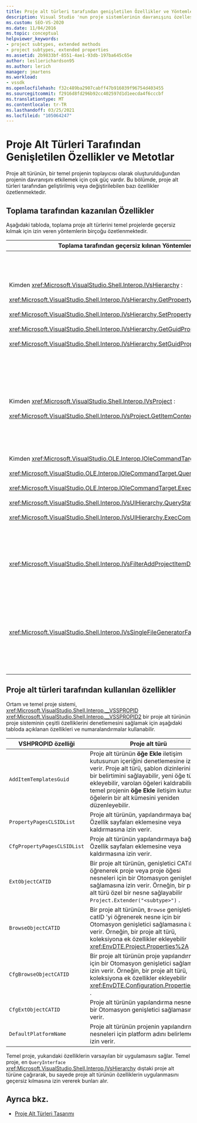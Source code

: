 ```yaml
---
title: Proje alt türleri tarafından genişletilen Özellikler ve Yöntemler | Microsoft Docs
description: Visual Studio 'nun proje sistemlerinin davranışını özelleştirmenizi sağlayan proje alt türleri için geliştirilmiş veya değiştirilebilen özellikler hakkında bilgi edinin.
ms.custom: SEO-VS-2020
ms.date: 11/04/2016
ms.topic: conceptual
helpviewer_keywords:
- project subtypes, extended methods
- project subtypes, extended properties
ms.assetid: 2b9833bf-8551-4ae1-93db-197ba645c65e
author: leslierichardson95
ms.author: lerich
manager: jmartens
ms.workload:
- vssdk
ms.openlocfilehash: f32c489ba2907cabff47b916039f96754d403455
ms.sourcegitcommit: f2916d8fd296b92cc402597d1d1eecda4f6cccbf
ms.translationtype: MT
ms.contentlocale: tr-TR
ms.lasthandoff: 03/25/2021
ms.locfileid: "105064247"
---
```

# <a name="properties-and-methods-extended-by-project-subtypes"></a>Proje Alt Türleri Tarafından Genişletilen Özellikler ve Metotlar
Proje alt türünün, bir temel projenin toplayıcısı olarak oluşturulduğundan projenin davranışını etkilemek için çok güç vardır. Bu bölümde, proje alt türleri tarafından geliştirilmiş veya değiştirilebilen bazı özellikler özetlenmektedir.

## <a name="features-gained-by-aggregation"></a>Toplama tarafından kazanılan Özellikler
 Aşağıdaki tabloda, toplama proje alt türlerini temel projelerde geçersiz kılmak için izin veren yöntemlerin birçoğu özetlenmektedir.

|Toplama tarafından geçersiz kılınan Yöntemler|Proje alt türü|
|---------------------------------------|---------------------|
|Kimden <xref:Microsoft.VisualStudio.Shell.Interop.IVsHierarchy> :<br /><br /> <xref:Microsoft.VisualStudio.Shell.Interop.IVsHierarchy.GetProperty%2A><br /><br /> <xref:Microsoft.VisualStudio.Shell.Interop.IVsHierarchy.SetProperty%2A><br /><br /> <xref:Microsoft.VisualStudio.Shell.Interop.IVsHierarchy.GetGuidProperty%2A><br /><br /> <xref:Microsoft.VisualStudio.Shell.Interop.IVsHierarchy.SetGuidProperty%2A>|İçin bir proje alt türü sağlar<br /><br /> -Proje düğümünün başlığını ve simgesini değiştirin.<br />-Proje nesnesini tamamen geçersiz kılar `Browse` .<br />-Projenin yeniden adlandırılamayacağını denetleyin.<br />-Denetim sıralama düzeni.<br />-Dinamik yardım için kullanıcı bağlamını denetleyin.|
|Kimden <xref:Microsoft.VisualStudio.Shell.Interop.IVsProject> :<br /><br /> <xref:Microsoft.VisualStudio.Shell.Interop.IVsProject.GetItemContext%2A>|Bir proje alt türünün, tasarımcı ve düzenleyicilere hangi bağlamsal hizmetlerin sağlandığını denetlemesine olanak sağlar.|
|Kimden <xref:Microsoft.VisualStudio.OLE.Interop.IOleCommandTarget> :<br /><br /> <xref:Microsoft.VisualStudio.OLE.Interop.IOleCommandTarget.QueryStatus%2A><br /><br /> <xref:Microsoft.VisualStudio.OLE.Interop.IOleCommandTarget.Exec%2A><br /><br /> <xref:Microsoft.VisualStudio.Shell.Interop.IVsUIHierarchy.QueryStatusCommand%2A><br /><br /> <xref:Microsoft.VisualStudio.Shell.Interop.IVsUIHierarchy.ExecCommand%2A>|İçin bir proje alt türü sağlar<br /><br /> -Proje komutları için komut yönlendirmesine katılın.<br />-Hem proje çevresel komutlarını hem de Çözüm Gezgini etkin komutları ekleyin, kaldırın veya devre dışı bırakın.|
|<xref:Microsoft.VisualStudio.Shell.Interop.IVsFilterAddProjectItemDlg2>|Proje alt türünün, kullanıcının **Yeni öğe Ekle** iletişim kutusunda ne göreceğini filtrelemesine olanak sağlar.|
|<xref:Microsoft.VisualStudio.Shell.Interop.IVsSingleFileGeneratorFactory>|İçin bir proje alt türü sağlar<br /><br /> -Bir dosya uzantısı verilen varsayılan oluşturucuyu belirleme.<br />-Okunabilir bir Oluşturucu adını bir COM nesnesiyle eşleyin.|

## <a name="properties-used-by-project-subtypes"></a>Proje alt türleri tarafından kullanılan özellikler
 Ortam ve temel proje sistemi, <xref:Microsoft.VisualStudio.Shell.Interop.__VSSPROPID> <xref:Microsoft.VisualStudio.Shell.Interop.__VSSPROPID2> bir proje alt türünün proje sisteminin çeşitli özelliklerini denetlemesini sağlamak için aşağıdaki tabloda açıklanan özellikleri ve numaralandırmalar kullanabilir.

|VSHPROPID özelliği|Proje alt türü|
|------------------------|---------------------|
|`AddItemTemplatesGuid`|Proje alt türünün **öğe Ekle** iletişim kutusunun içeriğini denetlemesine izin verir. Proje alt türü, şablon dizinlerinin yeni bir belirtimini sağlayabilir, yeni öğe türleri ekleyebilir, varolan öğeleri kaldırabilir ve temel projenin **öğe Ekle** iletişim kutusunda öğelerin bir alt kümesini yeniden düzenleyebilir.|
|`PropertyPagesCLSIDList`|Proje alt türünün, yapılandırmaya bağımsız Özellik sayfaları eklemesine veya kaldırmasına izin verir.|
|`CfgPropertyPagesCLSIDList`|Proje alt türünün yapılandırmaya bağımlı Özellik sayfaları eklemesine veya kaldırmasına izin verir.|
|`ExtObjectCATID`|Bir proje alt türünün, genişletici CATıD 'yi öğrenerek proje veya proje öğesi nesneleri için bir Otomasyon genişletici sağlamasına izin verir. Örneğin, bir proje alt türü özel bir nesne sağlayabilir `Project.Extender("<subtype>")` .|
|`BrowseObjectCATID`|Bir proje alt türünün, `Browse` genişletici catID 'yi öğrenerek nesne için bir Otomasyon genişletici sağlamasına izin verir. Örneğin, bir proje alt türü, koleksiyona ek özellikler ekleyebilir <xref:EnvDTE.Project.Properties%2A> .|
|`CfgBrowseObjectCATID`|Bir proje alt türünün proje yapılandırması için bir Otomasyon genişletici sağlamasına izin verir. Örneğin, bir proje alt türü, koleksiyona ek özellikler ekleyebilir <xref:EnvDTE.Configuration.Properties%2A> .|
|`CfgExtObjectCATID`|Proje alt türünün yapılandırma nesnesi için bir Otomasyon genişletici sağlamasına izin verir.|
|`DefaultPlatformName`|Proje alt türünün projenin yapılandırma nesneleri için platform adını belirlemesine izin verir.|

 Temel proje, yukarıdaki özelliklerin varsayılan bir uygulamasını sağlar. Temel proje, en `QueryInterface` <xref:Microsoft.VisualStudio.Shell.Interop.IVsHierarchy> dıştaki proje alt türüne çağırarak, bu sayede proje alt türünün özelliklerin uygulanmasını geçersiz kılmasına izin vererek bunları alır.

## <a name="see-also"></a>Ayrıca bkz.
- [Proje Alt Türleri Tasarımı](../../extensibility/internals/project-subtypes-design.md)
